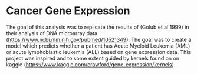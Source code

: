 # Cancer Gene Expression
  The goal of this analysis was to replicate the results of (Golub et al 1999) in their analysis of DNA microarray data (https://www.ncbi.nlm.nih.gov/pubmed/10521349). The goal was to create a model which predicts whether a patient has Acute Myeloid Leukemia (AML) or acute lymphoblastic leukemia (ALL) based on gene expression data. This project was inspired and to some extent guided by kernels found on on kaggle (https://www.kaggle.com/crawford/gene-expression/kernels).
